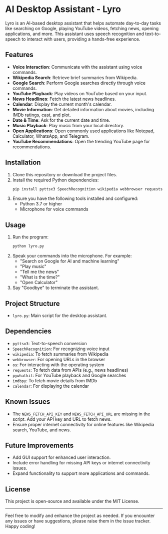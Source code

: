 # AI Desktop Assistant - Lyro

Lyro is an AI-based desktop assistant that helps automate day-to-day tasks like searching on Google, playing YouTube videos, fetching news, opening applications, and more. This assistant uses speech recognition and text-to-speech to interact with users, providing a hands-free experience.

## Features

- **Voice Interaction**: Communicate with the assistant using voice commands.
- **Wikipedia Search**: Retrieve brief summaries from Wikipedia.
- **Google Search**: Perform Google searches directly through voice commands.
- **YouTube Playback**: Play videos on YouTube based on your input.
- **News Headlines**: Fetch the latest news headlines.
- **Calendar**: Display the current month's calendar.
- **Movie Information**: Get detailed information about movies, including IMDb ratings, cast, and plot.
- **Date & Time**: Ask for the current date and time.
- **Music Playback**: Play music from your local directory.
- **Open Applications**: Open commonly used applications like Notepad, Calculator, WhatsApp, and Telegram.
- **YouTube Recommendations**: Open the trending YouTube page for recommendations.

## Installation

1. Clone this repository or download the project files.
2. Install the required Python dependencies:
   ```bash
   pip install pyttsx3 SpeechRecognition wikipedia webbrowser requests pywhatkit imdbpy
   ```
3. Ensure you have the following tools installed and configured:
   - Python 3.7 or higher
   - Microphone for voice commands

## Usage

1. Run the program:
   ```bash
   python lyro.py
   ```
2. Speak your commands into the microphone. For example:
   - "Search on Google for AI and machine learning"
   - "Play music"
   - "Tell me the news"
   - "What is the time?"
   - "Open Calculator"
3. Say "Goodbye" to terminate the assistant.

## Project Structure

- `lyro.py`: Main script for the desktop assistant.

## Dependencies

- `pyttsx3`: Text-to-speech conversion
- `SpeechRecognition`: For recognizing voice input
- `wikipedia`: To fetch summaries from Wikipedia
- `webbrowser`: For opening URLs in the browser
- `os`: For interacting with the operating system
- `requests`: To fetch data from APIs (e.g., news headlines)
- `pywhatkit`: For YouTube playback and Google searches
- `imdbpy`: To fetch movie details from IMDb
- `calendar`: For displaying the calendar

## Known Issues

- The `NEWS_FETCH_API_KEY` and `NEWS_FETCH_API_URL` are missing in the script. Add your API key and URL to fetch news.
- Ensure proper internet connectivity for online features like Wikipedia search, YouTube, and news.

## Future Improvements

- Add GUI support for enhanced user interaction.
- Include error handling for missing API keys or internet connectivity issues.
- Expand functionality to support more applications and commands.

## License

This project is open-source and available under the MIT License.

---

Feel free to modify and enhance the project as needed. If you encounter any issues or have suggestions, please raise them in the issue tracker. Happy coding!
